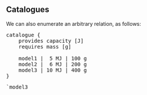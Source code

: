 ## Catalogues

We can also enumerate an arbitrary relation, as follows:

<pre class='mcdp' id='model3'>
catalogue {
	provides capacity [J]
	requires mass [g]

	model1 |  5 MJ | 100 g
	model2 |  6 MJ | 200 g
	model3 | 10 MJ | 400 g	
}
</pre>

<pre class='ndp_graph_expand'>`model3</pre>


